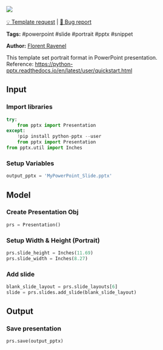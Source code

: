<a href="https://app.naas.ai/user-redirect/naas/downloader?url=https://raw.githubusercontent.com/jupyter-naas/awesome-notebooks/master/PowerPoint/PowerPoint_Set_portrait_format.ipynb" target="_parent"><img src="https://naasai-public.s3.eu-west-3.amazonaws.com/open_in_naas.svg"/></a><br><br><a href="https://github.com/jupyter-naas/awesome-notebooks/issues/new?assignees=&labels=&template=template-request.md&title=Tool+-+Action+of+the+notebook+">💡 Template request</a> | <a href="https://github.com/jupyter-naas/awesome-notebooks/issues/new?assignees=&labels=&template=bug_report.md&title=PowerPoint+-+Set+portrait+format:+Error+short+description">🚨 Bug report</a>

**Tags:** #powerpoint #slide #portrait #pptx #snippet

**Author:** [Florent Ravenel](https://www.linkedin.com/in/florent-ravenel/)

This template set portrait format in PowerPoint presentation.<br>
Reference: https://python-pptx.readthedocs.io/en/latest/user/quickstart.html

## Input

### Import libraries


```python
try:
    from pptx import Presentation
except:
    !pip install python-pptx --user
    from pptx import Presentation
from pptx.util import Inches
```

### Setup Variables


```python
output_pptx = 'MyPowerPoint_Slide.pptx'
```

## Model

### Create Presentation Obj


```python
prs = Presentation()
```

### Setup Width & Height (Portrait)


```python
prs.slide_height = Inches(11.69)
prs.slide_width = Inches(8.27)
```

### Add slide


```python
blank_slide_layout = prs.slide_layouts[6]
slide = prs.slides.add_slide(blank_slide_layout)
```

## Output

### Save presentation


```python
prs.save(output_pptx)
```
